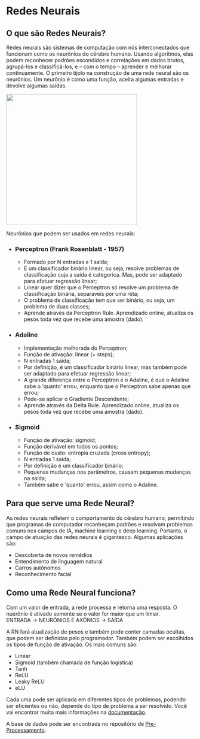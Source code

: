 # Redes Neurais

## O que são Redes Neurais?
Redes neurais são sistemas de computação com nós interconectados que funcionam como os neurônios do cérebro humano. Usando algoritmos, elas podem reconhecer padrões escondidos e correlações em dados brutos, agrupá-los e classificá-los, e – com o tempo – aprender e melhorar continuamente.
O primeiro tijolo na construção de uma rede neural são os neurônios. Um neurônio é como uma função, aceita algumas entradas e devolve algumas saídas.

<img src='https://upload.wikimedia.org/wikipedia/commons/thumb/3/3d/Neural_network.svg/1200px-Neural_network.svg.png' width=350></img>

Neurônios que podem ser usados em redes neurais:

- <strong><h3> Perceptron (Frank Rosenblatt - 1957) </h3></strong>
  - Formado por N entradas e 1 saída;
  - É um classificador binário linear, ou seja, resolve problemas de classificação cuja a saída é categorica. Mas, pode ser adaptado para efetuar regressão       linear;
  - Linear quer dizer que o Perceptron só resolve um problema de classificação binária, separaveis por uma reta;
  - O problema de classificação tem que ser binário, ou seja, um problema de duas classes;
  - Aprende através da Perceptron Rule. Aprendizado online, atualiza os pesos toda vez que recebe uma amostra (dado).

- <strong><h3> Adaline </h3></strong>
  - Implementação melhorada do Perceptron;
  - Função de ativação: linear (+ steps);
  - N entradas 1 saída;
  - Por definição, é um classificador binário linear, mas também pode ser adaptado para efetuar regressão linear;
  - A grande diferença entre o Perceptron e o Adaline, é que o Adaline sabe o 'quanto' errou, enquanto que o Perceptron sabe apenas que errou;
  - Pode-se aplicar o Gradiente Descendente;
  - Aprende através da Delta Rule. Aprendizado online, atualiza os pesos toda vez que recebe uma amostra (dado).

- <strong><h3> Sigmoid </h3></strong>
  - Função de ativação: sigmoid;
  - Função derivável em todos os pontos;
  - Função de custo: entropia cruzada (cross entropy);
  - N entradas 1 saída;
  - Por definição é um classificador binário;
  - Pequenas mudanças nos parâmetros, causam pequenas mudanças na saída;
  - Também sabe o 'quanto' errou, assim como o Adaline.

## Para que serve uma Rede Neural?
As redes neurais refletem o comportamento do cérebro humano, permitindo que programas de computador reconheçam padrões e resolvam problemas comuns nos campos de IA, machine learning e deep learning. Portanto, o campo de atuação das redes neurais é gigantesco. Algumas aplicações são:
- Descoberta de novos remédios
- Entendimento de linguagem natural
- Carros autônomos
- Reconhecimento facial

## Como uma Rede Neural funciona?
Com um valor de entrada, a rede processa e retorna uma resposta. O nuerônio é ativado somente se o valor for maior que um limiar. <br>
ENTRADA -> NEURÔNIOS E AXÔNIOS -> SAÍDA <br>

A RN fará atualização de pesos e também pode conter camadas ocultas, que podem ser definidas pelo programador. Também podem ser escolhidos os tipos de função de ativação. Os mais comuns são:
- Linear
- Sigmoid (também chamada de função logística)
- Tanh
- ReLU
- Leaky ReLU
- eLU

Cada uma pode ser aplicada em diferentes tipos de problemas, podendo ser eficientes ou não, depende do tipo de problema a ser resolvido.
Você vai encontrar muita mais informações na [documentação](https://scikit-learn.org/stable/modules/generated/sklearn.neural_network.MLPClassifier.html).

 A base de dados pode ser encontrada no repositório de [Pre-Processamento](https://github.com/Gregory-JP/Pre-Processamento).
